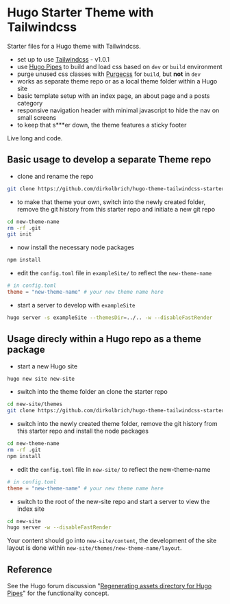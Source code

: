 # Hugo Starter Theme with Tailwindcss

Starter files for a Hugo theme with Tailwindcss.

- set up to use [Tailwindcss](https://tailwindcss.com) - v1.0.1
- use [Hugo Pipes](https://gohugo.io/hugo-pipes/) to build and load css based on `dev` or `build` environment
- purge unused css classes with [Purgecss](https://www.purgecss.com) for `build`, but __not__ in `dev`
- works as separate theme repo or as a local theme folder within a Hugo site
- basic template setup with an index page, an about page and a posts category
- responsive navigation header with minimal javascript to hide the nav on small screens
- to keep that s***er down, the theme features a sticky footer

Live long and code.

## Basic usage to develop a separate Theme repo

- clone and rename the repo

```bash
git clone https://github.com/dirkolbrich/hugo-theme-tailwindcss-starter new-theme-name
```

- to make that theme your own, switch into the newly created folder, remove the git history from this starter repo and initiate a new git repo

```bash
cd new-theme-name
rm -rf .git
git init
```

- now install the necessary node packages

```bash
npm install
```

- edit the `config.toml` file in `exampleSite/` to reflect the `new-theme-name`

```toml
# in config.toml
theme = "new-theme-name" # your new theme name here
```

- start a server to develop with `exampleSite`

```bash
hugo server -s exampleSite --themesDir=../.. -w --disableFastRender
```

## Usage direcly within a Hugo repo as a theme package

- start a new Hugo site

```bash
hugo new site new-site
```

- switch into the theme folder an clone the starter repo

```bash
cd new-site/themes
git clone https://github.com/dirkolbrich/hugo-theme-tailwindcss-starter new-theme-name
```

- switch into the newly created theme folder, remove the git history from this starter repo and install the node packages

```bash
cd new-theme-name
rm -rf .git
npm install
```

- edit the `config.toml` file in `new-site/` to reflect the new-theme-name

```toml
# in config.toml
theme = "new-theme-name" # your new theme name here
```

- switch to the root of the new-site repo and start a server to view the index site

```bash
cd new-site
hugo server -w --disableFastRender
```

Your content should go into `new-site/content`, the development of the site layout is done within `new-site/themes/new-theme-name/layout`.

## Reference

See the Hugo forum discussion "[Regenerating assets directory for Hugo Pipes](https://discourse.gohugo.io/t/regenerating-assets-directory-for-hugo-pipes-solved/13175)" for the functionality concept.